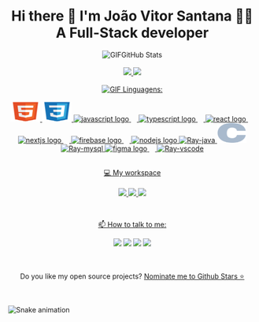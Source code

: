 <h1 align='center'>
  Hi there 👋 I'm João Vitor Santana 👨‍💻
  <br>
  A Full-Stack developer
</h1>

<div align='center'>
  <img height="20" alt="GIF" src="https://github.com/joaopauloaramuni/joaopauloaramuni/blob/main/img/graphic.gif?raw=true"/>GitHub Stats
</div>
<br>
<div align="center">
  <a href="https://github.com/jvs-dev">
  <img height="160em" src="https://github-readme-stats.vercel.app/api?username=jvs-dev&show_icons=true&theme=radical&include_all_commits"/>
  <img height="160em" src="https://github-readme-stats.vercel.app/api/top-langs/?username=jvs-dev&layout=compact&langs_count=7&theme=radical"/>
</div>
    
<br>
    
<div align='center'>
  <img height="20" alt="GIF" src="https://github.com/joaopauloaramuni/joaopauloaramuni/blob/main/img/skills.gif?raw=true"/>&nbsp;Linguagens:
<div style="display: inline_block">
  <br> 
  <img alt="Ray-HTML" height="40" width="60" src="https://raw.githubusercontent.com/devicons/devicon/master/icons/html5/html5-original.svg">
  <img alt="Ray-CSS" height="40" width="60" src="https://raw.githubusercontent.com/devicons/devicon/master/icons/css3/css3-original.svg">
  <img src="https://cdn.jsdelivr.net/gh/devicons/devicon/icons/javascript/javascript-original.svg" height="40" alt="javascript logo"  />
  <img width="12" />
  <img src="https://cdn.jsdelivr.net/gh/devicons/devicon/icons/typescript/typescript-original.svg" height="40" alt="typescript logo"  />
  <img width="12" />
  <img src="https://cdn.jsdelivr.net/gh/devicons/devicon/icons/react/react-original.svg" height="40" alt="react logo"  />
  <img width="12" />  
  <img src="https://cdn.jsdelivr.net/gh/devicons/devicon/icons/nextjs/nextjs-original.svg" height="40" alt="nextjs logo"  />
  <img width="12" />
  <img src="https://cdn.jsdelivr.net/gh/devicons/devicon/icons/firebase/firebase-plain.svg" height="40" alt="firebase logo"  />
  <img width="12" />
  <img src="https://cdn.jsdelivr.net/gh/devicons/devicon/icons/nodejs/nodejs-original.svg" height="40" alt="nodejs logo"  />        
  <img alt="Ray-java" height="40" width="60" src="https://cdn.jsdelivr.net/gh/devicons/devicon@latest/icons/java/java-original-wordmark.svg">        
  <img alt="Ray-C" height="40" width="60" src="https://raw.githubusercontent.com/devicons/devicon/master/icons/c/c-original.svg">    
  <img alt="Ray-mysql" height="40" width="60" src="https://cdn.jsdelivr.net/gh/devicons/devicon@latest/icons/mysql/mysql-original-wordmark.svg" />        
  <img src="https://cdn.jsdelivr.net/gh/devicons/devicon/icons/figma/figma-original.svg" height="40" alt="figma logo"  />
  <img width="12" />
  <img alt="Ray-vscode" height="40" width="60" src="https://cdn.jsdelivr.net/gh/devicons/devicon@latest/icons/vscode/vscode-original.svg" />        
</div> 
</div>

<br>

<p align='center'>
  💻 My workspace <br><br>
  <img src="https://img.shields.io/badge/windows-%230078D6.svg?&style=for-the-badge&logo=windows&logoColor=white"/>
  <img src="https://img.shields.io/badge/Google_chrome-4285F4?style=for-the-badge&logo=Google-chrome&logoColor=white">
  <img src="https://img.shields.io/badge/VSCode-0078D4?style=for-the-badge&logo=visual%20studio%20code&logoColor=white">
</p>

<br>

<p align='center'>
  📫 How to talk to me:
</p>
<div align='center'>
        <!--imagem instagram-->
        <a href="https://www.instagram.com/jvs.dev"><img src="https://img.shields.io/badge/Instagram-E4405F?style=for-the-badge&logo=instagram&logoColor=white"></a>
        <!--imagem gmail-->
        <a href="https://mail.google.com/mail/u/0/?tab=rm&ogbl#inbox?compose=new"><img src="https://img.shields.io/badge/Gmail-D14836?style=for-the-badge&logo=gmail&logoColor=white"></a>
        <!--imagem linkedin-->
        <a href="https://www.linkedin.com/in/joão-vitor-dev" target="_blank"><img src="https://img.shields.io/badge/-LinkedIn-%230077B5?style=for-the-badge&logo=linkedin&logoColor=white" target="_blank"></a>
        <!--imagem linkedin-->
        <a href="https://wa.me/71982451668" target="_blank"><img src="https://img.shields.io/badge/WhatsApp-25D366?style=for-the-badge&logo=whatsapp&logoColor=white"></a>
        <br><br>
</div>

<br>

<p align='center'>
  Do you like my open source projects? <a href='https://stars.github.com/nominate/'>Nominate me to Github Stars ⭐</a>
</p>

<br>

 ![Snake animation](https://github.com/jvs-dev/rafaballerini/blob/output/github-contribution-grid-snake.svg)
